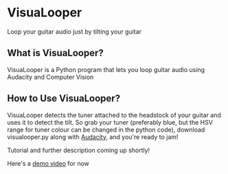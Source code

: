 # VisuaLooper
Loop your guitar audio just by tilting your guitar 

<h2> What is VisuaLooper? </h2> 
VisuaLooper is a Python program that lets you loop guitar audio using Audacity and Computer Vision 

<h2> How to Use VisuaLooper? </h2> 

VisuaLooper detects the tuner attached to the headstock of your guitar and uses it to detect the tilt. So grab your tuner (preferably blue, but the HSV range for tuner colour can be changed in the python code), download visualooper.py along with <a href="https://www.audacityteam.org/"> Audacity</a>, and you're ready to jam! 

Tutorial and further description coming up shortly! 

Here's a <a href="https://www.youtube.com/watch?v=TAndb4hLlCc">demo video</a> for now

